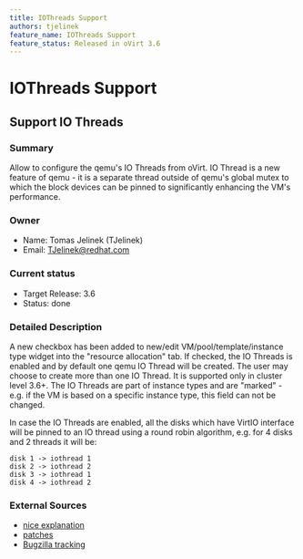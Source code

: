 ```yaml
---
title: IOThreads Support
authors: tjelinek
feature_name: IOThreads Support
feature_status: Released in oVirt 3.6
---
```


# IOThreads Support

## Support IO Threads

### Summary

Allow to configure the qemu's IO Threads from oVirt. IO Thread is a new feature of qemu - it is a separate thread
outside of qemu's global mutex to which the block devices can be pinned to significantly enhancing the VM's performance.

### Owner

*   Name: Tomas Jelinek (TJelinek)
*   Email: <TJelinek@redhat.com>

### Current status

*   Target Release: 3.6
*   Status: done

### Detailed Description

A new checkbox has been added to new/edit VM/pool/template/instance type widget into the "resource allocation" tab.
If checked, the IO Threads is enabled and by default one qemu IO Thread will be created.
The user may choose to create more than one IO Thread. It is supported only in cluster level 3.6+.
The IO Threads are part of instance types and are "marked" - e.g. if the VM is based on a specific instance type, this field can not be changed.

In case the IO Threads are enabled, all the disks which have VirtIO interface will be pinned to an IO thread using a round robin algorithm, e.g. for 4 disks and 2 threads it will be:

    disk 1 -> iothread 1
    disk 2 -> iothread 2
    disk 3 -> iothread 1
    disk 4 -> iothread 2

### External Sources

* [nice explanation](http://wiki.mikejung.biz/KVM_/_Xen)
* [patches](https://gerrit.ovirt.org/#/q/topic:iothreads)
* [Bugzilla tracking](https://bugzilla.redhat.com/show_bug.cgi?id=1214311)
